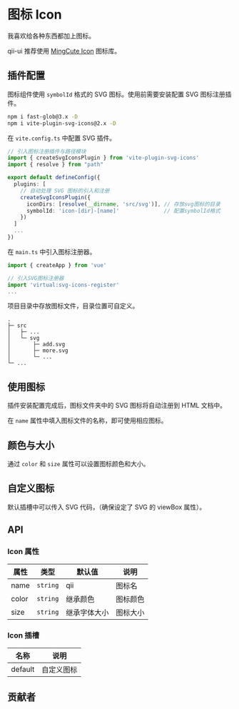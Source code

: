 # 图标 Icon
我喜欢给各种东西都加上图标。

qii-ui 推荐使用 [MingCute Icon](https://www.mingcute.com/) 图标库。




## 插件配置
图标组件使用 `symbolId` 格式的 SVG 图标。使用前需要安装配置 SVG 图标注册插件。
```bash
npm i fast-glob@3.x -D
npm i vite-plugin-svg-icons@2.x -D
```

在 `vite.config.ts` 中配置 SVG 插件。
```ts
// 引入图标注册插件与路径模块
import { createSvgIconsPlugin } from 'vite-plugin-svg-icons'
import { resolve } from "path"

export default defineConfig({
  plugins: [
    // 自动处理 SVG 图标的引入和注册
    createSvgIconsPlugin({
      iconDirs: [resolve(__dirname, 'src/svg')], // 存放svg图标的目录
      symbolId: 'icon-[dir]-[name]'              // 配置symbolId格式
    })
  ]
  ...
})
```

在 `main.ts` 中引入图标注册器。
```ts
import { createApp } from 'vue'

// 引入SVG图标注册器
import 'virtual:svg-icons-register'
...
```

项目目录中存放图标文件，目录位置可自定义。
```
.
├─ src
│   ├─ ...
│   └─ svg
│       ├─ add.svg
│       ├─ more.svg
│       └─ ...
└─ ...
```


## 使用图标
插件安装配置完成后，图标文件夹中的 SVG 图标将自动注册到 HTML 文档中。

在 `name` 属性中填入图标文件的名称，即可使用相应图标。

<demo src="./src/icon/use.vue"/>


## 颜色与大小
通过 `color` 和 `size` 属性可以设置图标颜色和大小。
<demo src="./src/icon/color.vue"/>


## 自定义图标
默认插槽中可以传入 SVG 代码，（确保设定了 SVG 的 viewBox 属性）。
<demo src="./src/icon/svg.vue"/>



## API

### Icon 属性
| 属性 | 类型 | 默认值 | 说明 |
| --- | --- | --- | --- |
| name | `string` | qii | 图标名 |
| color | `string` | 继承颜色 | 图标颜色 |
| size | `string` | 继承字体大小 | 图标大小 |

### Icon 插槽
| 名称 | 说明 |
| --- | --- |
| default | 自定义图标 |

## 贡献者
<member></member>